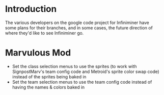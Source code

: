 # Introduction #

The various developers on the google code project for Infiniminer have some plans for their branches, and in some cases, the future direction of where they'd like to see Infiniminer go.


# Marvulous Mod #
  * Set the class selection menus to use the sprites (to work with SignpostMarv's team config code and Metroid's sprite color swap code) instead of the sprites being baked in
  * Set the team selection menus to use the team config code instead of having the names & colors baked in